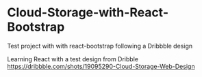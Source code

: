 # Cloud-Storage-with-React-Bootstrap
Test project with with react-bootstrap following a Dribbble design

Learning React with a test design from Dribble https://dribbble.com/shots/19095290-Cloud-Storage-Web-Design

